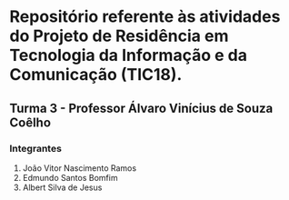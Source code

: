 # Repositório referente às atividades do Projeto de Residência em Tecnologia da Informação e da Comunicação (TIC18).

## Turma 3 - Professor Álvaro Vinícius de Souza Coêlho

### Integrantes
1. João Vitor Nascimento Ramos
2. Edmundo Santos Bomfim
3. Albert Silva de Jesus
